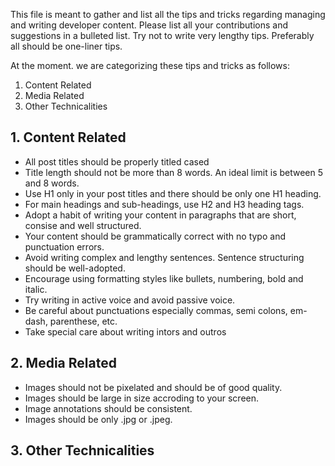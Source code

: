 This file is meant to gather and list all the tips and tricks regarding managing and writing developer content. Please list all your contributions and suggestions in a bulleted list. Try not to write very lengthy tips. Preferably all should be one-liner tips.

At the moment. we are categorizing these tips and tricks as follows:

1. Content Related
2. Media Related
3. Other Technicalities

## 1. Content Related

- All post titles should be properly titled cased
- Title length should not be more than 8 words. An ideal limit is between 5 and 8 words.
- Use H1 only in your post titles and there should be only one H1 heading.
- For main headings and sub-headings, use H2 and H3 heading tags.
- Adopt a habit of writing your content in paragraphs that are short, consise and well structured.
- Your content should be grammatically correct with no typo and punctuation errors. 
- Avoid writing complex and lengthy sentences. Sentence structuring should be well-adopted.
- Encourage using formatting styles like bullets, numbering, bold and italic.
- Try writing in active voice and avoid passive voice.
- Be careful about punctuations especially commas, semi colons, em-dash, parenthese, etc.
- Take special care about writing intors and outros

## 2. Media Related

- Images should not be pixelated and should be of good quality.
- Images should be large in size accroding to your screen.
- Image annotations should be consistent.
- Images should be only .jpg or .jpeg.

## 3. Other Technicalities

